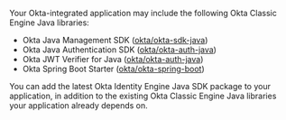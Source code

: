 Your Okta-integrated application may include the following Okta Classic Engine Java libraries:

* Okta Java Management SDK ([okta/okta-sdk-java](https://github.com/okta/okta-sdk-java))
* Okta Java Authentication SDK ([okta/okta-auth-java](https://github.com/okta/okta-auth-java))
* Okta JWT Verifier for  Java ([okta/okta-auth-java](https://github.com/okta/okta-jwt-verifier-java))
* Okta Spring Boot Starter ([okta/okta-spring-boot](https://github.com/okta/okta-spring-boot))

You can add the latest Okta Identity Engine Java SDK package to your application, in addition to the existing Okta Classic Engine Java libraries your application already depends on.
